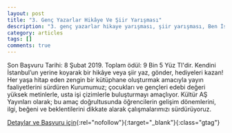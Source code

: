 ```yaml
---
layout: post
title: "3. Genç Yazarlar Hikâye Ve Şiir Yarışması"
description: "3. genç yazarlar hikaye yarışması, şiir yarışması, Ben İstanbul Olsaydım"
category: articles
tags: []
comments: true
---
```


Son Başvuru Tarihi: 8 Şubat 2019. Toplam ödül: 9 Bin 5 Yüz Tl'dir.
Kendini İstanbul’un yerine koyarak bir hikâye veya şiir yaz, gönder, hediyeleri kazan!
Her yaşa hitap eden zengin bir kütüphane oluşturmak amacıyla yayın faaliyetlerini sürdüren Kurumumuz; çocukları ve gençleri edebi değeri yüksek metinlerle, usta işi çizimlerle buluşturmayı amaçlıyor. Kültür AŞ Yayınları olarak; bu amaç doğrultusunda öğrencilerin gelişim dönemlerini, ilgi, beğeni ve beklentilerini dikkate alarak çalışmalarımızı sürdürüyoruz.

[Detaylar ve Başvuru için](https://www.kultur.istanbul/tr/yarismalar/3-genc-yazarlar-hikaye-ve-siir-yarismasi-ben-istanbul-olsaydim-1?utm_source=edebiyatyarismalari.com&utm_medium=affiliate&utm_campaign=cpc){:rel="nofollow"}{:target="_blank"}{:class="gtag"}